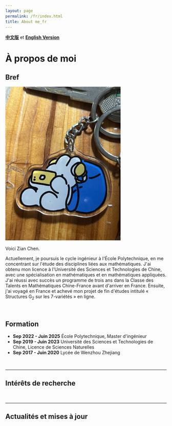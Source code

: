 ```yaml
---
layout: page
permalink: /fr/index.html
title: About me_fr
---
```


**[中文版](https://zian-chen.github.io/zh/)** et **[English Version](https://zian-chen.github.io)**

# À propos de moi

## Bref

<img src="/images/again.JPG" class="floatpic" width="360" height="480">

Voici Zian Chen.

Actuellement, je poursuis le cycle ingénieur à l'École Polytechnique, en me concentrant sur l'étude des disciplines liées aux mathématiques. J'ai obtenu mon licence à l'Université des Sciences et Technologies de Chine, avec une spécialisation en mathématiques et en mathématiques appliquées. J'ai réussi avec succès un programme de trois ans dans la Classe des Talents en Mathématiques Chine-France avant d'arriver en France. Ensuite, j'ai voyagé en France et achevé mon projet de fin d'études intitulé « Structures G<sub>2</sub> sur les 7-variétés » en ligne.

<br>

## Formation

- **Sep 2022 - Juin 2025** École Polytechnique, Master d'ingénieur
- **Sep 2019 - Juin 2023** Université des Sciences et Technologies de Chine, Licence de Sciences Naturelles
- **Sep 2017 - Juin 2020** Lycée de Wenzhou Zhejiang

<br>

---

## Intérêts de recherche

<br>

---

## Actualités et mises à jour

<br>
